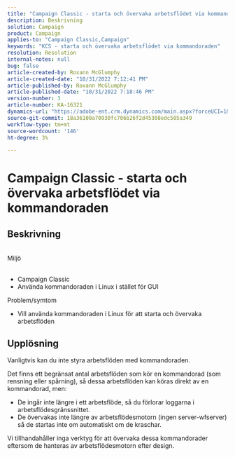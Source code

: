 ```yaml
---
title: "Campaign Classic - starta och övervaka arbetsflödet via kommandoraden"
description: Beskrivning
solution: Campaign
product: Campaign
applies-to: "Campaign Classic,Campaign"
keywords: "KCS - starta och övervaka arbetsflödet via kommandoraden"
resolution: Resolution
internal-notes: null
bug: false
article-created-by: Roxann McGlumphy
article-created-date: "10/31/2022 7:12:41 PM"
article-published-by: Roxann McGlumphy
article-published-date: "10/31/2022 7:18:46 PM"
version-number: 3
article-number: KA-16321
dynamics-url: "https://adobe-ent.crm.dynamics.com/main.aspx?forceUCI=1&pagetype=entityrecord&etn=knowledgearticle&id=598f48f9-4f59-ed11-9561-6045bd006e5a"
source-git-commit: 18a36100a70930fc706b26f2d45308edc505a349
workflow-type: tm+mt
source-wordcount: '146'
ht-degree: 3%

---
```


# Campaign Classic - starta och övervaka arbetsflödet via kommandoraden

## Beskrivning

<br>Miljö<br><br>
- Campaign Classic
- Använda kommandoraden i Linux i stället för GUI

Problem/symtom
- Vill använda kommandoraden i Linux för att starta och övervaka arbetsflöden



## Upplösning


Vanligtvis kan du inte styra arbetsflöden med kommandoraden.

Det finns ett begränsat antal arbetsflöden som kör en kommandorad (som rensning eller spårning), så dessa arbetsflöden kan köras direkt av en kommandorad, men:

- De ingår inte längre i ett arbetsflöde, så du förlorar loggarna i arbetsflödesgränssnittet.
- De övervakas inte längre av arbetsflödesmotorn (ingen server-wfserver) så de startas inte om automatiskt om de kraschar.


Vi tillhandahåller inga verktyg för att övervaka dessa kommandorader eftersom de hanteras av arbetsflödesmotorn efter design.
